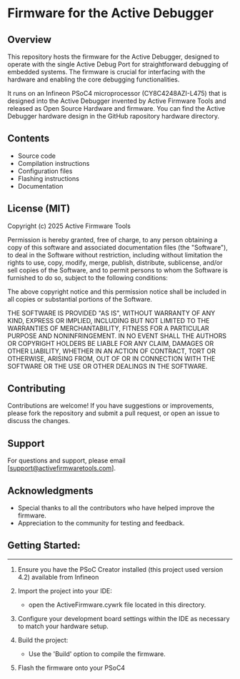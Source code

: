 
# Firmware for the Active Debugger

## Overview
This repository hosts the firmware for the Active Debugger, designed to operate with the single Active Debug Port for straightforward debugging of embedded systems. The firmware is crucial for interfacing with the hardware and enabling the core debugging functionalities.

It runs on an Infineon PSoC4 microprocessor (CY8C4248AZI-L475) that is designed into the Active Debugger invented by Active Firmware Tools and released as Open Source Hardware and firmware. You can find the Active Debugger hardware design in the GitHub rapository hardware directory.

## Contents
- Source code
- Compilation instructions
- Configuration files
- Flashing instructions
- Documentation

## License (MIT)

Copyright (c) 2025 Active Firmware Tools

Permission is hereby granted, free of charge, to any person obtaining a copy of this software and associated documentation files (the "Software"), to deal in the Software without restriction, including without limitation the rights to use, copy, modify, merge, publish, distribute, sublicense, and/or sell copies of the Software, and to permit persons to whom the Software is furnished to do so, subject to the following conditions:

The above copyright notice and this permission notice shall be included in all copies or substantial portions of the Software.

THE SOFTWARE IS PROVIDED "AS IS", WITHOUT WARRANTY OF ANY KIND, EXPRESS OR IMPLIED, INCLUDING BUT NOT LIMITED TO THE WARRANTIES OF MERCHANTABILITY, FITNESS FOR A PARTICULAR PURPOSE AND NONINFRINGEMENT. IN NO EVENT SHALL THE AUTHORS OR COPYRIGHT HOLDERS BE LIABLE FOR ANY CLAIM, DAMAGES OR OTHER LIABILITY, WHETHER IN AN ACTION OF CONTRACT, TORT OR OTHERWISE, ARISING FROM, OUT OF OR IN CONNECTION WITH THE SOFTWARE OR THE USE OR OTHER DEALINGS IN THE SOFTWARE.

## Contributing
Contributions are welcome! If you have suggestions or improvements, please fork the repository and submit a pull request, or open an issue to discuss the changes.

## Support
For questions and support, please email [support@activefirmwaretools.com].

## Acknowledgments
- Special thanks to all the contributors who have helped improve the firmware.
- Appreciation to the community for testing and feedback.


## Getting Started:
--------------------------------------------------------------------------------
1. Ensure you have the PSoC Creator installed (this project used version 4.2) 
available from Infineon

2. Import the project into your IDE:
   - open the ActiveFirmware.cywrk file located in this directory.

3. Configure your development board settings within the IDE as necessary to 
match your hardware setup.

4. Build the project:
   - Use the 'Build' option to compile the firmware.

5. Flash the firmware onto your PSoC4


